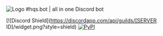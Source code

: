 ![Logo](https://media.discordapp.net/attachments/629639339453841408/718214607252095016/banner.png?width=936&height=501)
#hqs.bot | all in one Discord bot

[![Discord Shield](https://discordapp.com/api/guilds/[SERVER ID]/widget.png?style=shield)
[![PyPI](https://img.shields.io/pypi/pyversions/discord.py.svg)](https://pypi.python.org/pypi/discord.py/) 
